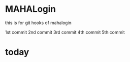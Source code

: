 # MAHALogin
this is for git hooks  of mahalogin

1st commit 
2nd commit
3rd commit
4th commit
5th commit



# today
